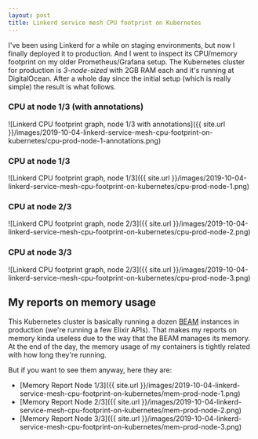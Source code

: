 ```yaml
---
layout: post
title: Linkerd service mesh CPU footprint on Kubernetes
---
```


I've been using Linkerd for a while on staging environments, but now I finally deployed it to production. And I went to inspect its CPU/memory footprint on my older Prometheus/Grafana setup. The Kubernetes cluster for production is *3-node-sized* with 2GB RAM each and it's running at DigitalOcean. After a whole day since the initial setup (which is really simple) the result is what follows.

### CPU at node 1/3 (with annotations)
![Linkerd CPU footprint graph, node 1/3 with annotations]({{ site.url }}/images/2019-10-04-linkerd-service-mesh-cpu-footprint-on-kubernetes/cpu-prod-node-1-annotations.png)

### CPU at node 1/3
![Linkerd CPU footprint graph, node 1/3]({{ site.url }}/images/2019-10-04-linkerd-service-mesh-cpu-footprint-on-kubernetes/cpu-prod-node-1.png)

### CPU at node 2/3
![Linkerd CPU footprint graph, node 2/3]({{ site.url }}/images/2019-10-04-linkerd-service-mesh-cpu-footprint-on-kubernetes/cpu-prod-node-2.png)

### CPU at node 3/3
![Linkerd CPU footprint graph, node 2/3]({{ site.url }}/images/2019-10-04-linkerd-service-mesh-cpu-footprint-on-kubernetes/cpu-prod-node-3.png)

## My reports on memory usage

This Kubernetes cluster is basically running a dozen [BEAM](https://en.wikipedia.org/wiki/BEAM_(Erlang_virtual_machine)) instances in production (we're running a few Elixir APIs). That makes my reports on memory kinda useless due to the way that the BEAM manages its memory. At the end of the day, the memory usage of my containers is tightly related with how long they're running.

But if you want to see them anyway, here they are:

- [Memory Report Node 1/3]({{ site.url }}/images/2019-10-04-linkerd-service-mesh-cpu-footprint-on-kubernetes/mem-prod-node-1.png)
- [Memory Report Node 2/3]({{ site.url }}/images/2019-10-04-linkerd-service-mesh-cpu-footprint-on-kubernetes/mem-prod-node-2.png)
- [Memory Report Node 3/3]({{ site.url }}/images/2019-10-04-linkerd-service-mesh-cpu-footprint-on-kubernetes/mem-prod-node-3.png)
